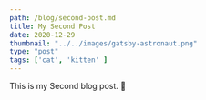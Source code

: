 ```yaml
---
path: /blog/second-post.md
title: My Second Post
date: 2020-12-29
thumbnail: "../../images/gatsby-astronaut.png"
type: "post"
tags: ['cat', 'kitten' ]
---
```


This is my Second blog post. 🥈